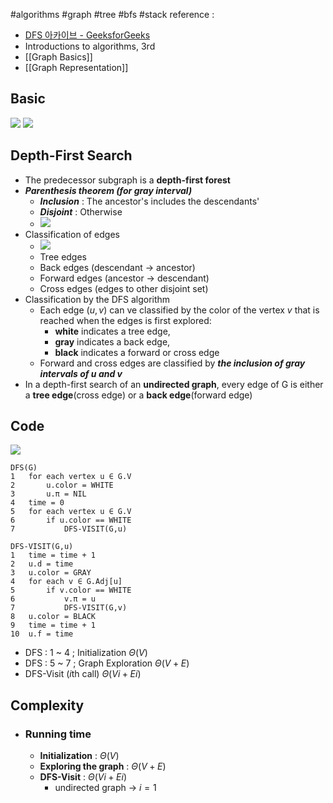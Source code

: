#algorithms #graph #tree #bfs #stack
reference :
- [DFS 아카이브 - GeeksforGeeks](https://www.geeksforgeeks.org/tag/dfs/?ref=header_outind)
- Introductions to algorithms, 3rd
- [[Graph Basics]]
- [[Graph Representation]]

## Basic
![](https://i.imgur.com/59jowJR.png)
![](https://i.imgur.com/F5EJgqo.png)

## Depth-First Search
- The predecessor subgraph is a **depth-first forest**
- ***Parenthesis theorem (for gray interval)***
	- ***Inclusion*** : The ancestor's includes the descendants'
	- ***Disjoint*** : Otherwise
	- ![](https://i.imgur.com/xBBKfMY.png)
- Classification of edges
	- ![](https://i.imgur.com/FkE3Din.png)
	- Tree edges
	- Back edges (descendant -> ancestor)
	- Forward edges (ancestor -> descendant)
	- Cross edges (edges to other disjoint set)
- Classification by the DFS algorithm
	- Each edge $(u,v)$ can ve classified by the color of the vertex $v$ that is reached when the edges is first explored:
		- **white** indicates a tree edge,
		- **gray** indicates a back edge,
		- **black** indicates a forward or cross edge
	- Forward and cross edges are classified by ***the inclusion of gray intervals of u and v***
- In a depth-first search of an **undirected graph**, every edge of G is either a **tree edge**(cross edge) or a **back edge**(forward edge)

## Code
![](https://i.imgur.com/RUnR6Rd.png)
```pseudo
DFS(G)
1	for each vertex u ∈ G.V
2		u.color = WHITE
3		u.π = NIL
4	time = 0
5	for each vertex u ∈ G.V
6		if u.color == WHITE
7			DFS-VISIT(G,u)

DFS-VISIT(G,u)
1	time = time + 1
2	u.d = time
3	u.color = GRAY
4	for each v ∈ G.Adj[u]
5		if v.color == WHITE
6			v.π = u
7			DFS-VISIT(G,v)
8	u.color = BLACK
9	time = time + 1
10	u.f = time
```
- DFS : 1 ~ 4 ; Initialization $\Theta(V)$
- DFS : 5 ~ 7 ; Graph Exploration $\Theta(V+E)$
- DFS-Visit ($i$th call) $\Theta(Vi+Ei)$ 
## Complexity
- ### Running time
	- **Initialization** : $\Theta(V)$
	- **Exploring the graph** : $\Theta(V+E)$
	- **DFS-Visit** : $\Theta(Vi+Ei)$
		- undirected graph -> $i = 1$